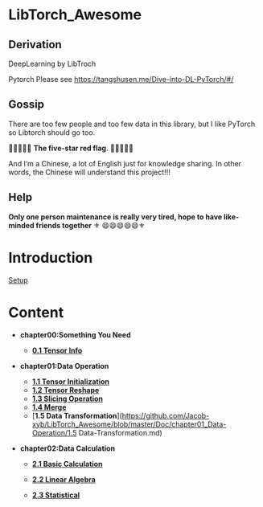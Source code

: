 # LibTorch_Awesome
## Derivation 

DeepLearning by LibTroch

Pytorch Please see https://tangshusen.me/Dive-into-DL-PyTorch/#/

## Gossip

There are too few people and too few data in this library, but I like PyTorch so Libtorch should go too.

:triangular_flag_on_post::triangular_flag_on_post::triangular_flag_on_post::triangular_flag_on_post::triangular_flag_on_post:  **The five-star red flag**. :triangular_flag_on_post::triangular_flag_on_post::triangular_flag_on_post::triangular_flag_on_post::triangular_flag_on_post: 

And I‘m a Chinese, a lot of English just for knowledge sharing. In other words, the Chinese will understand this project!!!

## Help

**Only one person maintenance is really very tired, hope to have like-minded friends together** :fleur_de_lis: :smile::smile::smile::smile::smile::fleur_de_lis: 

# Introduction

[Setup](https://github.com/Jacob-xyb/LibTorch_Awesome/blob/master/Doc/other_docs/LibTorch_Setup.md)

# Content
- **chapter00:Something You Need**

  - [**0.1 Tensor Info**](https://github.com/Jacob-xyb/LibTorch_Awesome/blob/master/Doc/chapter00_Something-You-Need/0.1_Tensor-Info.md)

- **chapter01:Data Operation**
  
  - [**1.1 Tensor Initialization**](https://github.com/Jacob-xyb/LibTorch_Awesome/blob/master/Doc/chapter01_Data-Operation/1.1_Tensor-Initialization.md)
  - [**1.2 Tensor Reshape**](https://github.com/Jacob-xyb/LibTorch_Awesome/blob/master/Doc/chapter01_Data-Operation/1.2_Tensor-Reshape.md)
  - [**1.3 Slicing Operation**](https://github.com/Jacob-xyb/LibTorch_Awesome/blob/master/Doc/chapter01_Data-Operation/1.3_Slicing-Operation.md)
  - [**1.4 Merge**](https://github.com/Jacob-xyb/LibTorch_Awesome/blob/master/Doc/chapter01_Data-Operation/1.4_Merge.md)
  - [**1.5 Data Transformation**](https://github.com/Jacob-xyb/LibTorch_Awesome/blob/master/Doc/chapter01_Data-Operation/1.5 Data-Transformation.md)
  
- **chapter02:Data Calculation**
  - [**2.1 Basic Calculation**](https://github.com/Jacob-xyb/LibTorch_Awesome/blob/master/Doc/chapter02_Data-Calculation/2.1_Basic-Calculation.md)
  
  - [**2.2 Linear Algebra**](https://github.com/Jacob-xyb/LibTorch_Awesome/blob/master/Doc/chapter02_Data-Calculation/2.2_Linear-Algebra.md)
  
  - [**2.3 Statistical**](https://github.com/Jacob-xyb/LibTorch_Awesome/blob/master/Doc/chapter02_Data-Calculation/2.3_Statistical.md)
  
    